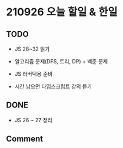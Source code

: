 # 210926 오늘 할일 & 한일

## TODO

- JS 28~32 읽기

- 알고리즘 문제(DFS, 트리, DP) + 백준 문제

- JS 러버덕용 준비

- 시간 남으면 타입스크립트 강의 듣기

## DONE

- JS 26 ~ 27 정리

## Comment
